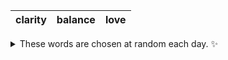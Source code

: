 <!-- word_basket start -->
| clarity | balance | love |
| :-----: | :-----: | :--: |

<details>
  <summary>These words are chosen at random each day. ✨</summary>
  Take a look inside this repo to see how that works.
</details>
<!-- word_basket end -->
